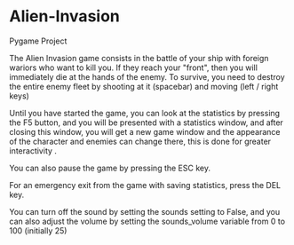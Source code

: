 # Alien-Invasion
Pygame Project 

The Alien Invasion game consists in the battle of your ship with foreign wariors who want to kill you. If they reach your "front", then you will immediately die at the hands of the enemy. To survive, you need to destroy the entire enemy fleet by shooting at it (spacebar) and moving (left / right keys)

Until you have started the game, you can look at the statistics by pressing the F5 button, and you will be presented with a statistics window, and after closing this window, you will get a new game window and the appearance of the character and enemies can change there, this is done for greater interactivity .

You can also pause the game by pressing the ESC key.

For an emergency exit from the game with saving statistics, press the DEL key.

You can turn off the sound by setting the sounds setting to False, and you can also adjust the volume by setting the sounds_volume variable from 0 to 100 (initially 25)
